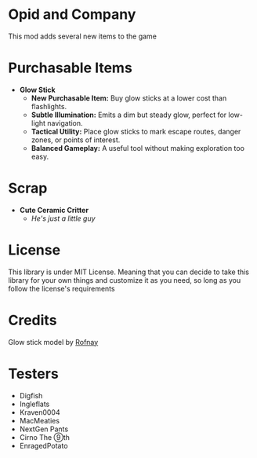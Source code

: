 # Opid and Company
This mod adds several new items to the game

# Purchasable Items
- **Glow Stick**  
  - **New Purchasable Item:** Buy glow sticks at a lower cost than flashlights.  
  - **Subtle Illumination:** Emits a dim but steady glow, perfect for low-light navigation.  
  - **Tactical Utility:** Place glow sticks to mark escape routes, danger zones, or points of interest.  
  - **Balanced Gameplay:** A useful tool without making exploration too easy.  
  
# Scrap
- **Cute Ceramic Critter**
  - _He's just a little guy_


# License
This library is under MIT License. Meaning that you can decide to take this library for your own things and customize it as you need, so long as you follow the license's requirements

# Credits
Glow stick model by [Rofnay](https://sketchfab.com/Rofnay)

# Testers
- Digfish
- Ingleflats
- Kraven0004
- MacMeaties
- NextGen Pants 
- Cirno The ⑨th
- EnragedPotato